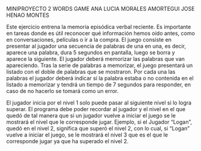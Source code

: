 MINIPROYECTO 2 WORDS GAME
ANA LUCIA MORALES AMORTEGUI
JOSE HENAO MONTES

Este ejercicio entrena la memoria episódica verbal reciente. Es importante en tareas donde
es útil reconocer qué información hemos oído antes, como en conversaciones, películas o ir
a la compra.
El juego consiste en presentar al jugador una secuencia de palabras de una en una, es
decir, aparece una palabra, dura 5 segundos en pantalla, luego se borra y aparece la
siguiente. El jugador deberá memorizar las palabras que van apareciendo.
Tras la serie de palabras a memorizar, el juego presentará un listado con el doble de
palabras que se mostraron. Por cada una las palabras el jugador deberá indicar si la palabra
estaba o no contenida en el listado a memorizar y tendrá un tiempo de 7 segundos para
responder, en caso de no hacerlo se tomará como un error.

El jugador inicia por el nivel 1 solo puede pasar al siguiente nivel si lo logra superar.
El programa debe poder recordar al jugador y el nivel en el que quedó de tal manera que si
un jugador vuelve a iniciar el juego se le mostrará el nivel que le corresponde jugar.
Ejemplo, si el Jugador “Logan”, quedó en el nivel 2, significa que superó el nivel 2, con lo
cual, si “Logan” vuelve a iniciar el juego, se le mostrará el nivel 3 que es el que le
corresponde jugar ya que ha superado el nivel 2.
